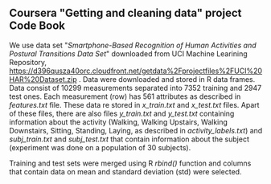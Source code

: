 ## Coursera "Getting and cleaning data" project Code Book

We use data set "_Smartphone-Based Recognition of Human Activities and Postural Transitions Data Set_" downloaded from UCI Machine Learining Repository, https://d396qusza40orc.cloudfront.net/getdata%2Fprojectfiles%2FUCI%20HAR%20Dataset.zip . Data were downloaded and stored in R data frames. Data consist of 10299 measurements separated into 7352 training and 2947 test ones. Each measurement (row) has 561 attributes as described in *features.txt* file. These data re stored in *x_train.txt* and *x_test.txt* files. Apart of these files, there are also files *y_train.txt* and *y_test.txt* containing information about the activity (Walking, Walking Upstairs, Walking Downstairs, Sitting, Standing, Laying, as described in *activity_labels.txt*) and *subj_train.txt* and *subj_test.txt* that contain information about the subject (experiment was done on a population of 30 subjects).

Training and test sets were merged using R _rbind()_ function and columns that contain data on mean and standard deviation (std) were selected.
